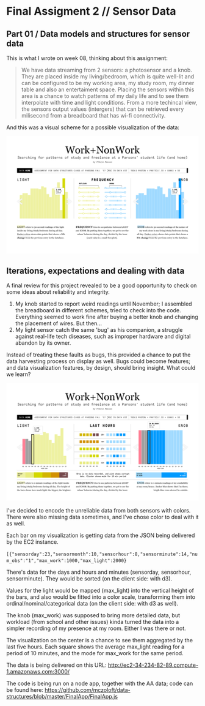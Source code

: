 # Final Assigment 2 // Sensor Data
## Part 01 / Data models and structures for sensor data

This is what I wrote on week 08, thinking about this assignment: 

>We have data streaming from 2 sensors: a photosensor and a knob. They are placed inside my living/bedroom, which is quite well-lit and can be configured to be my working area, my study room, my dinner table and also an entertaiment space. Placing the sensors within this area is a chance to watch patterns of my daily life and to see them interpolate with time and light conditions. From a more techincal view, the sensors output values (intergers) that can be retrieved every milisecond from a breadboard that has wi-fi connectivity.

And this was a visual scheme for a possible visualization of the data:

![alt text](https://raw.githubusercontent.com/mczoloft/data-structures/master/FinalAssignment02/ScreenSensorsV2.jpg)

## Iterations, expectations and dealing with data

A final review for this project revealed to be a good opportunity to check on some ideas about reliability and integrity.

1. My knob started to report weird readings until November; I assembled the breadboard in different schemes, tried to check into the code. Everything seemed to work fine after buying a better knob and changing the placement of wires. But then...
2. My light sensor catch the same 'bug' as his companion, a struggle against real-life tech diseases, such as improper hardware and digital abandon by its owner.

Instead of treating these faults as bugs, this provided a chance to put the data harvesting process on display as well. Bugs could become features; and data visualization features, by design, should bring insight. What could we learn?

![alt text](https://raw.githubusercontent.com/mczoloft/data-structures/master/FinalAssignment02/ScreenSensorsFinal.jpg)

I've decided to encode the unreliable data from both sensors with colors. There were also missing data sometimes, and I've chose color to deal with it as well.

Each bar on my visualization is getting data from the JSON being delivered by the EC2 instance.

`[{"sensorday":23,"sensormonth":10,"sensorhour":8,"sensorminute":14,"num_obs":"1","max_work":1000,"max_light":2000}`

There's data for the days and hours and minutes (sensorday, sensorhour, sensorminute). They would be sorted (on the client side: with d3).

Values for the light would be mapped (max_light) into the vertical height of the bars, and also would be fitted into a color scale, transforming them into ordinal/nominal/categorical data (on the client side: with d3 as well).

The knob (max_work) was supposed to bring more detailed data, but workload (from school and other issues) kinda turned the data into a simpler recording of my presence at my room. Either I was there or not.

The visualization on the center is a chance to see them aggregated by the last five hours. Each square shows the average max_light reading for a period of 10 minutes, and the mode for max_work for the same period.

The data is being delivered on this URL:
http://ec2-34-234-82-89.compute-1.amazonaws.com:3000/

The code is being run on a node app, together with the AA data; code can be found here: https://github.com/mczoloft/data-structures/blob/master/FinalApp/FinalApp.js